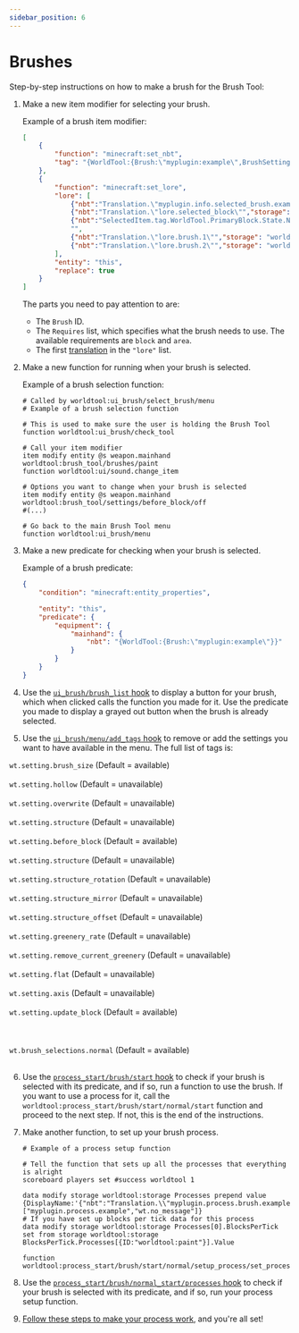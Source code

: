 ```yaml
---
sidebar_position: 6
---
```


# Brushes

Step-by-step instructions on how to make a brush for the Brush Tool:

1. Make a new item modifier for selecting your brush.
    
    Example of a brush item modifier:
    
    ```json
    [
        {
            "function": "minecraft:set_nbt",
            "tag": "{WorldTool:{Brush:\"myplugin:example\",BrushSettings:{Requires:[\"block\",\"area\"],MaxSize:39}}}"
        },
        {
            "function": "minecraft:set_lore",
            "lore": [
                {"nbt":"Translation.\"myplugin.info.selected_brush.example\"","storage": "worldtool:storage","color": "yellow","italic":   false},
                {"nbt":"Translation.\"lore.selected_block\"","storage": "worldtool:storage","color": "light_purple","italic": false},
                {"nbt":"SelectedItem.tag.WorldTool.PrimaryBlock.State.Name", "entity": "@s","italic": false},
                "",
                {"nbt":"Translation.\"lore.brush.1\"","storage": "worldtool:storage","interpret": true,"italic": false},
                {"nbt":"Translation.\"lore.brush.2\"","storage": "worldtool:storage","interpret": true,"italic": false}
            ],
            "entity": "this",
            "replace": true
        }
    ]
    ```

    The parts you need to pay attention to are:

    * The `Brush` ID.
    * The `Requires` list, which specifies what the brush needs to use. The available requirements are `block` and `area`.
    * The first [translation](translations) in the `"lore"` list.

2. Make a new function for running when your brush is selected.
    
    Example of a brush selection function:

    ```mcfunction
    # Called by worldtool:ui_brush/select_brush/menu
    # Example of a brush selection function

    # This is used to make sure the user is holding the Brush Tool
    function worldtool:ui_brush/check_tool

    # Call your item modifier
    item modify entity @s weapon.mainhand worldtool:brush_tool/brushes/paint
    function worldtool:ui/sound.change_item

    # Options you want to change when your brush is selected
    item modify entity @s weapon.mainhand worldtool:brush_tool/settings/before_block/off
    #(...)

    # Go back to the main Brush Tool menu
    function worldtool:ui_brush/menu
    ```

3. Make a new predicate for checking when your brush is selected.

    Example of a brush predicate:

    ```json
    {
        "condition": "minecraft:entity_properties",

        "entity": "this",
        "predicate": {
            "equipment": {
                "mainhand": {
                    "nbt": "{WorldTool:{Brush:\"myplugin:example\"}}"
                }
            }
        }
    }
    ```

4. Use the [`ui_brush/brush_list` hook](hooks#ui_brushbrush_list) to display a button for your brush, which when clicked calls the function you made for it. Use the predicate you made to display a grayed out button when the brush is already selected.

5. Use the [`ui_brush/menu/add_tags` hook](hooks#ui_brushmenuadd_tags) to remove or add the settings you want to have available in the menu. The full list of tags is:
  
  `wt.setting.brush_size` (Default = available)<br></br>
  `wt.setting.hollow` (Default = unavailable)<br></br>
  `wt.setting.overwrite` (Default = unavailable)<br></br>
  `wt.setting.structure` (Default = unavailable)<br></br>
  `wt.setting.before_block` (Default = available)<br></br>
  `wt.setting.structure` (Default = unavailable)<br></br>
  `wt.setting.structure_rotation` (Default = unavailable)<br></br>
  `wt.setting.structure_mirror` (Default = unavailable)<br></br>
  `wt.setting.structure_offset` (Default = unavailable)<br></br>
  `wt.setting.greenery_rate` (Default = unavailable)<br></br>
  `wt.setting.remove_current_greenery` (Default = unavailable)<br></br>
  `wt.setting.flat` (Default = unavailable)<br></br>
  `wt.setting.axis` (Default = unavailable)<br></br>
  `wt.setting.update_block` (Default = available)<br></br><br></br>
  `wt.brush_selections.normal` (Default = available)<br></br>

6. Use the [`process_start/brush/start` hook](hooks#process_startbrushstart) to check if your brush is selected with its predicate, and if so, run a function to use the brush. If you want to use a process for it, call the `worldtool:process_start/brush/start/normal/start` function and proceed to the next step. If not, this is the end of the instructions.

7. Make another function, to set up your brush process.

    ```mcfunction
    # Example of a process setup function

    # Tell the function that sets up all the processes that everything is alright
    scoreboard players set #success worldtool 1

    data modify storage worldtool:storage Processes prepend value {DisplayName:'{"nbt":"Translation.\\"myplugin.process.brush.example\\"","storage":"worldtool:storage"}',ID:"myplugin:example",Tags:["myplugin.process.example","wt.no_message"]}
    # If you have set up blocks per tick data for this process
    data modify storage worldtool:storage Processes[0].BlocksPerTick set from storage worldtool:storage BlocksPerTick.Processes[{ID:"worldtool:paint"}].Value

    function worldtool:process_start/brush/start/normal/setup_process/set_process_values
    ```

8. Use the [`process_start/brush/normal_start/processes` hook](hooks#process_startbrushnormal_startprocesses) to check if your brush is selected with its predicate, and if so, run your process setup function.

9. [Follow these steps to make your process work](processes#setting-up-files), and you're all set!
